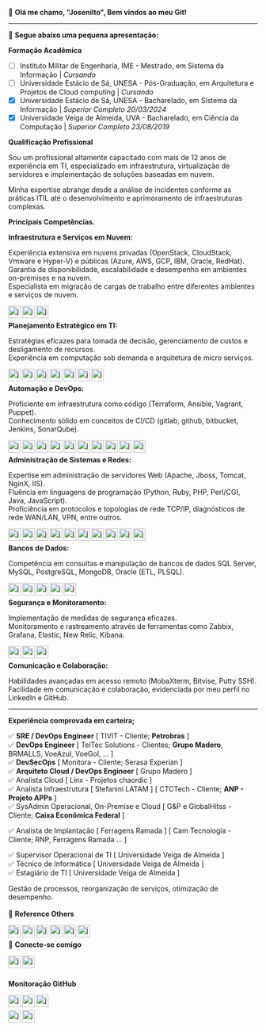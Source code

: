 🚀 **Olá me chamo, "Josenilto", Bem vindos ao meu Git!**

---

📝 **Segue abaixo uma pequena apresentação:**

**Formação Acadêmica**

- [ ] Instituto Militar de Engenharia, IME - Mestrado, em Sistema da Informação | *Cursando*
- [ ] Universidade Estácio de Sá, UNESA - Pós-Graduação, em Arquitetura e Projetos de Cloud computing | *Cursando*  
- [x] Universidade Estácio de Sá, UNESA - Bacharelado, em Sistema da Informação | **Superior Completo* *20/03/2024**  
- [x] Universidade Veiga de Almeida, UVA - Bacharelado, em Ciência da Computação | **Superior Completo* *23/08/2019**

**Qualificação Profissional**

Sou um profissional altamente capacitado com mais de 12 anos de experiência em TI, especializado em infraestrutura, virtualização de servidores e implementação de soluções baseadas em nuvem.<br>

Minha expertise abrange desde a análise de incidentes conforme as práticas ITIL até o desenvolvimento e aprimoramento de infraestruturas complexas.

**Principais Competências.**

**Infraestrutura e Serviços em Nuvem:**

Experiência extensiva em nuvens privadas (OpenStack, CloudStack, Vmware e Hyper-V) e públicas (Azure, AWS, GCP, IBM, Oracle, RedHat).<br>
Garantia de disponibilidade, escalabilidade e desempenho em ambientes on-premises e na nuvem.<br>
Especialista em migração de cargas de trabalho entre diferentes ambientes e serviços de nuvem.
<br>

[<img title="Amazon" align="left" alt="josenilto | Twitter" width="25px" height="25px" src="https://cdn.jsdelivr.net/npm/simple-icons@v4/icons/amazonaws.svg" />][amazon]
[<img title="Microsoft Azure" align="left" alt="josenilto | Twitter" width="25px" height="25px" src="https://cdn.jsdelivr.net/npm/simple-icons@v4/icons/microsoftazure.svg" />][microsoftazure]
[<img title="Google Cloud" align="left" alt="josenilto | Twitter" width="25px" height="25px" src="https://cdn.jsdelivr.net/npm/simple-icons@v4/icons/googlecloud.svg" />][googlecloud]

[amazon]: https://aws.amazon.com/pt
[microsoftazure]: https://azure.microsoft.com/pt-br
[googlecloud]: https://cloud.google.com  
<br>

**Planejamento Estratégico em TI:**

Estratégias eficazes para tomada de decisão, gerenciamento de custos e desligamento de recursos.<br>
Experiência em computação sob demanda e arquitetura de micro serviços.
<br>

[<img title="Kubernetes: Orquestração de containers" align="left" alt="josenilto | Twitter" width="25px" height="25px" src="https://cdn.jsdelivr.net/npm/simple-icons@v4/icons/kubernetes.svg" />][kubernetes]
[<img title="Docker: criando e gerenciando containers" align="left" alt="josenilto | Twitter" width="25px" height="25px" src="https://cdn.jsdelivr.net/npm/simple-icons@v4/icons/docker.svg" />][docker]

[<img title="Red Hat" align="left" alt="josenilto | Twitter" width="25px" height="25px" src="https://cdn.jsdelivr.net/npm/simple-icons@v4/icons/redhat.svg" />][redhat]
[<img title="CentOs" align="left" alt="josenilto | Twitter" width="25px" height="25px" src="https://cdn.jsdelivr.net/npm/simple-icons@v4/icons/centos.svg" />][centos]
[<img title="Debian" align="left" alt="josenilto | Twitter" width="25px" height="25px" src="https://cdn.jsdelivr.net/npm/simple-icons@v4/icons/debian.svg" />][debian]
[<img title="Ubuntu" align="left" alt="josenilto | Twitter" width="25px" height="25px" src="https://cdn.jsdelivr.net/npm/simple-icons@v4/icons/ubuntu.svg" />][ubuntu]
[<img title="Windows" align="left" alt="josenilto | Twitter" width="25px" height="25px" src="https://cdn.jsdelivr.net/npm/simple-icons@v4/icons/microsoft.svg" />][windows]

[docker]: https://www.docker.com
[kubernetes]: https://kubernetes.io
[windows]: https://docs.microsoft.com/en-us/windows/release-information
[redhat]: https://access.redhat.com/articles/3078
[debian]: https://www.debian.org/releases
[centos]: https://www.centos.org/download
[ubuntu]: https://wiki.ubuntu.com/Releases
<br>

**Automação e DevOps:**

Proficiente em infraestrutura como código (Terraform, Ansible, Vagrant, Puppet).<br>
Conhecimento sólido em conceitos de CI/CD (gitlab, github, bitbucket, Jenkins, SonarQube).
<br>

[<img title="Terraform: automatize a infraestrutura na nuvem" align="left" alt="josenilto | Twitter" width="25px" height="25px" src="https://cdn.jsdelivr.net/npm/simple-icons@v4/icons/terraform.svg" />][terraform]
[<img title="Ansible" align="left" alt="josenilto | Twitter" width="25px" height="25px" src="https://cdn.jsdelivr.net/npm/simple-icons@v4/icons/ansible.svg" />][ansible]
[<img title="Vagrant" align="left" alt="josenilto | Twitter" width="25px" height="25px" src="https://cdn.jsdelivr.net/npm/simple-icons@v4/icons/vagrant.svg" />][vagrant]
[<img title="Puppet" align="left" alt="josenilto | Twitter" width="25px" height="25px" src="https://cdn.jsdelivr.net/npm/simple-icons@v4/icons/puppet.svg" />][puppet]

[<img title="Gitlab" align="left" alt="josenilto | Twitter" width="25px" height="25px" src="https://cdn.jsdelivr.net/npm/simple-icons@v4/icons/gitlab.svg" />][gitlab]
[<img title="Github" align="left" alt="josenilto | Twitter" width="25px" height="25px" src="https://cdn.jsdelivr.net/npm/simple-icons@v4/icons/github.svg" />][github]
[<img title="Bitbucket" align="left" alt="josenilto | Twitter" width="25px" height="25px" src="https://cdn.jsdelivr.net/npm/simple-icons@v4/icons/bitbucket.svg" />][bitbucket]
[<img title="Jenkins" align="left" alt="josenilto | Twitter" width="25px" height="25px" src="https://cdn.jsdelivr.net/npm/simple-icons@v4/icons/jenkins.svg" />][jenkins]
[<img title="SonarQube" align="left" alt="josenilto | Twitter" width="25px" height="25px" src="https://cdn.jsdelivr.net/npm/simple-icons@v4/icons/sonarqube.svg" />][sonarqube]

[<img title="Harbor" align="left" alt="josenilto | Twitter" width="25px" height="25px" src="https://cdn.jsdelivr.net/npm/simple-icons@v4/icons/harbor.svg" />][harbor]

[vagrant]: https://www.vagrantup.com/downloads.html
[ansible]: https://docs.ansible.com/ansible/latest/index.html
[terraform]: https://www.terraform.io/downloads.html
[jenkins]: https://www.jenkins.io
[github]: https://github.com
[sonarqube]: https://www.sonarqube.org/downloads
[puppet]: https://puppet.com/docs/puppet/7.1/release_notes_puppet.html
[harbor]: https://goharbor.io
[bitbucket]: https://bitbucket.org
[gitlab]: https://about.gitlab.com
<br>

**Administração de Sistemas e Redes:**

Expertise em administração de servidores Web (Apache, Jboss, Tomcat, NginX, IIS).<br>
Fluência em linguagens de programação (Python, Ruby, PHP, Perl/CGI, Java, JavaScript).<br>
Proficiência em protocolos e topologias de rede TCP/IP, diagnósticos de rede WAN/LAN, VPN, entre outros.
<br>

[<img title="Apache" align="left" alt="josenilto | Twitter" width="25px" height="25px" src="https://cdn.jsdelivr.net/npm/simple-icons@v4/icons/apache.svg" />][apache]
[<img title="Apache Hive" align="left" alt="josenilto | Twitter" width="25px" height="25px" src="https://cdn.jsdelivr.net/npm/simple-icons@v4/icons/apachehive.svg" />][apachehive]
[<img title="Nginx" align="left" alt="josenilto | Twitter" width="25px" height="25px" src="https://cdn.jsdelivr.net/npm/simple-icons@v4/icons/nginx.svg" />][nginx]

[<img title="HTML" align="left" alt="josenilto | Twitter" width="25px" height="25px" src="https://cdn.jsdelivr.net/npm/simple-icons@v4/icons/html5.svg" />][html]
[<img title="CSS" align="left" alt="josenilto | Twitter" width="25px" height="25px" src="https://cdn.jsdelivr.net/npm/simple-icons@v4/icons/css3.svg" />][css]
[<img title="Php" align="left" alt="josenilto | Twitter" width="25px" height="25px" src="https://cdn.jsdelivr.net/npm/simple-icons@v4/icons/php.svg" />][php]
[<img title="Java" align="left" alt="josenilto | Twitter" width="25px" height="25px" src="https://cdn.jsdelivr.net/npm/simple-icons@v4/icons/java.svg" />][java]
[<img title="Bootstrap" align="left" alt="josenilto | Twitter" width="25px" height="25px" src="https://cdn.jsdelivr.net/npm/simple-icons@v4/icons/bootstrap.svg" />][bootstrap]
[<img title="Python" align="left" alt="josenilto | Twitter" width="25px" height="25px" src="https://cdn.jsdelivr.net/npm/simple-icons@v4/icons/python.svg" />][python]
[<img title="Gnu Bash" align="left" alt="josenilto | Twitter" width="25px" height="25px" src="https://cdn.jsdelivr.net/npm/simple-icons@v4/icons/gnubash.svg" />][gnubash]

[apache]: https://httpd.apache.org/dev/release.html
[apachehive]: http://www.apache.org/dyn/closer.cgi/hive/
[nginx]: https://nginx.org

[html]: https://www.w3.org/2014/10/html5-rec.html.en
[css]: https://www.w3.org/Style/CSS20/
[php]: https://www.php.net/releases/index.php
[java]: https://www.oracle.com/java/technologies/javase-downloads.html
[bootstrap]: https://getbootstrap.com/docs/versions
[python]: https://www.python.org/downloads
[gnubash]: https://www.gnu.org/software/bash/manual/bash.html
<br>

**Bancos de Dados:**

Competência em consultas e manipulação de bancos de dados SQL Server, MySQL, PostgreSQL, MongoDB, Oracle (ETL, PLSQL).
<br>

[<img title="SQL Server" align="left" alt="josenilto | Twitter" width="25px" height="25px" src="https://cdn.jsdelivr.net/npm/simple-icons@v4/icons/microsoftsqlserver.svg" />][microsoftsqlserver]
[<img title="MySQL" align="left" alt="josenilto | Twitter" width="25px" height="25px" src="https://cdn.jsdelivr.net/npm/simple-icons@v4/icons/mysql.svg" />][mysql]
[<img title="PostgreSQL" align="left" alt="josenilto | Twitter" width="25px" height="25px" src="https://cdn.jsdelivr.net/npm/simple-icons@v4/icons/postgresql.svg" />][postgresql]
[<img title="MongoDB" align="left" alt="josenilto | Twitter" width="25px" height="25px" src="https://cdn.jsdelivr.net/npm/simple-icons@v4/icons/mongodb.svg" />][mongodb]
[<img title="OracleDB" align="left" alt="josenilto | Twitter" width="25px" height="25px" src="https://cdn.jsdelivr.net/npm/simple-icons@v4/icons/oracle.svg" />][oracledb]

[microsoftsqlserver]: https://www.microsoft.com/en-gb/sql-server/sql-server-downloads
[mysql]: https://dev.mysql.com/doc/relnotes
[postgresql]: https://www.postgresql.org/docs/release
[mongodb]: https://docs.mongodb.com/manual/release-notes
[oracledb]: https://www.oracle.com/br/database/
<br>

**Segurança e Monitoramento:**

Implementação de medidas de segurança eficazes.<br>
Monitoramento e rastreamento através de ferramentas como Zabbix, Grafana, Elastic, New Relic, Kibana.
<br>

[<img title="Grafana" align="left" alt="josenilto | Twitter" width="25px" height="25px" src="https://cdn.jsdelivr.net/npm/simple-icons@v4/icons/grafana.svg" />][grafana]
[<img title="Prometheus" align="left" alt="josenilto | Twitter" width="25px" height="25px" src="https://cdn.jsdelivr.net/npm/simple-icons@v4/icons/prometheus.svg" />][prometheus]
[<img title="Graylog" align="left" alt="josenilto | Twitter" width="25px" height="25px" src="https://cdn.jsdelivr.net/npm/simple-icons@v4/icons/graylog.svg" />][prometheus]

[grafana]: https://grafana.com/docs/grafana/latest/release-notes/
[prometheus]: https://prometheus.io/docs/introduction/release-cycle/
<br>

**Comunicação e Colaboração:**

Habilidades avançadas em acesso remoto (MobaXterm, Bitvise, Putty SSH).<br>
Facilidade em comunicação e colaboração, evidenciada por meu perfil no LinkedIn e GitHub.

---

**Experiência comprovada em carteira;**

✅ **SRE / DevOps Engineer** [ TIVIT - Cliente; **Petrobras** ]  
✅ **DevOps Engineer** [ TelTec Solutions - Clientes; **Grupo Madero**, BRMALLS, VoeAzul, VoeGol, ... ]  
✅ **DevSecOps** [ Monitora - Cliente; Serasa Experian ]  
✅ **Arquiteto Cloud / DevOps Engineer** [ Grupo Madero ]  
✅ Analista Cloud  [ Linx - Projetos chaordic ]  
✅ Analista Infraestrutura [ Stefanini LATAM ] [ CTCTech - Cliente; **ANP - Projeto APPs** ]  
✅ SysAdmin Operacional, On-Premise e Cloud [ G&P e GlobalHitss - Cliente; **Caixa Econômica Federal** ]  

✅ Analista de Implantação [ Ferragens Ramada ] [ Cam Tecnologia - Cliente; RNP, Ferragens Ramada ... ]

✅ Supervisor Operacional de TI [ Universidade Veiga de Almeida ]  
✅ Técnico de Informática [ Universidade Veiga de Almeida ]  
✅ Estagiário de TI [ Universidade Veiga de Almeida ]

Gestão de processos, reorganização de serviços, otimização de desempenho.  
<br>
👻 **Reference Others**

[<img title="Webmin" align="left" alt="josenilto | Twitter" width="25px" height="25px" src="https://cdn.jsdelivr.net/npm/simple-icons@v4/icons/webmin.svg" />][webmin]
[<img title="PFsense" align="left" alt="josenilto | Twitter" width="25px" height="25px" src="https://cdn.jsdelivr.net/npm/simple-icons@v4/icons/pfsense.svg" />][pfsense]

[<img title="Laravel" align="left" alt="josenilto | Twitter" width="25px" height="25px" src="https://cdn.jsdelivr.net/npm/simple-icons@v4/icons/laravel.svg" />][laravel]
[<img title="Codeigniter" align="left" alt="josenilto | Twitter" width="25px" height="25px" src="https://cdn.jsdelivr.net/npm/simple-icons@v4/icons/codeigniter.svg" />][codeigniter]
[<img title="Drupal" align="left" alt="josenilto | Twitter" width="25px" height="25px" src="https://cdn.jsdelivr.net/npm/simple-icons@v4/icons/drupal.svg" />][drupal]
[<img title="WordPress" align="left" alt="josenilto | Twitter" width="25px" height="25px" src="https://cdn.jsdelivr.net/npm/simple-icons@v4/icons/wordpress.svg" />][wordpress]

[webmin]: https://www.webmin.com
[pfsense]: https://www.pfsense.org/download

[laravel]: https://laravel.com/docs/5.5/releases
[codeigniter]: https://codeigniter.com/download
[drupal]: https://www.drupal.org/project/drupal/releases
[wordpress]: https://wordpress.org/download/releases
<br>

🤙 **Conecte-se comigo**

[<img title="WhatsApp" align="left" alt="josenilto | Twitter" width="25px" height="25px" src="https://cdn.jsdelivr.net/npm/simple-icons@v4/icons/whatsapp.svg" />][whatsapp]
[<img title="Linkedin" align="left" alt="josenilto | LinkedIn" width="25px" height="25px" src="https://cdn.jsdelivr.net/npm/simple-icons@v4/icons/linkedin.svg" />][linkedin]

<br>
<br>

**Monitoração GitHub**
<br>

[<img title="Usuporte" align="left" alt="josenilto | Site" height="25px" src="https://img.shields.io/website?label=usuporte.com.br&style=for-the-badge&url=https://usuporte.com.br" />][websiteusuporte]

[<img title="Josenilto" align="left" alt="josenilto | Site" height="25px" src="https://img.shields.io/website?label=gitlab.com/josenilto&style=for-the-badge&url=https://gitlab.com/josenilto" />][websitejoseniltogitlab]

[<img title="Josenilto" align="left" alt="josenilto | Site" height="25px" src="https://img.shields.io/website?label=josenilto.eti.br&style=for-the-badge&url=https://josenilto.eti.br" />][websitejosenilto]<br>

[<img title="Josenilto" align="left" alt="josenilto | Site" height="25px" src="https://img.shields.io/website?label=josenilto.github.io&style=for-the-badge&url=https://josenilto.github.io" />][websitejoseniltogit]

[<img title="Josenilto" align="left" alt="josenilto | Site" height="25px" src="https://img.shields.io/website?label=hub.docker.com/u/josenilto&style=for-the-badge&url=https://hub.docker.com/u/josenilto" />][websitehubdocker]

[whatsapp]: https://api.whatsapp.com/send?phone=5521981918601&text=Ol%C3%A1%20bem-vindo!%20Ao%20whatsapp%20do%20Josenilto
[linkedin]: https://br.linkedin.com/in/josenilto?trk=profile-badge
[websitejosenilto]: https://www.josenilto.eti.br
[websiteusuporte]: https://www.usuporte.com.br
[websitehubdocker]: https://hub.docker.com/u/josenilto
[websitejoseniltogit]:https://josenilto.github.io/
[websitejoseniltogitlab]:https://josenilto.github.io/
